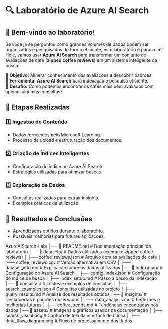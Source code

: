 # 🔍 Laboratório de Azure AI Search 

## 🏁 Bem-vindo ao laboratório!  
Se você já se perguntou como grandes volumes de dados podem ser organizados e pesquisados de forma eficiente, este laboratório é para você!  Hoje, vamos usar **Azure AI Search** para transformar um conjunto de avaliações de café (**zipped coffee reviews**) em um sistema inteligente de busca.  

🔹 **Objetivo:** Minerar conhecimento das avaliações e descobrir padrões!  
🔹 **Ferramenta:** **Azure AI Search** para indexação e pesquisa eficiente.  
🔹 **Desafio:** Como podemos encontrar os cafés mais bem avaliados com apenas algumas consultas?  

## 📌 Etapas Realizadas

### 1️⃣ Ingestão de Conteúdo
- Dados fornecidos pelo Microsoft Learning.
- Processo de upload e estruturação dos documentos.

### 2️⃣ Criação de Índices Inteligentes
- Configuração do índice no Azure AI Search.
- Estratégias utilizadas para otimizar buscas.

### 3️⃣ Exploração de Dados
- Consultas realizadas para extrair insights.
- Exemplos práticos de utilização.

## 🚀 Resultados e Conclusões
- Aprendizados obtidos durante o laboratório.
- Possíveis melhorias para futuras aplicações.

AzureAISearch-Lab/
│── 📜 README.md          # Documentação principal do laboratório
│── 📂 datasets/          # Dados utilizados (exemplo: zipped coffee reviews)
│   ├── coffee_reviews.json   # Arquivo com as avaliações de café
│   ├── coffee_reviews.csv    # Versão alternativa em CSV
│   ├── dataset_info.md       # Explicação sobre os dados utilizados
│── 📂 indexacao/         # Configuração do Azure AI Search
│   ├── config_index.json     # Configuração do índice de busca
│   ├── index_setup.md        # Passo a passo da indexação
│── 📂 consultas/         # Testes e exemplos de consultas
│   ├── search_examples.json  # Consultas utilizadas no projeto
│   ├── query_results.md      # Análise dos resultados obtidos
│── 📂 insights/         # Descobertas e padrões observados
│   ├── data_analysis.md      # Reflexões e melhorias futuras
│   ├── coffee_trends.md      # Tendências encontradas nos dados
│── 📂 assets/           # Imagens e gráficos usados na documentação
│   ├── search_visual.png     # Captura de tela da interface de busca
│   ├── data_flow_diagram.png # Fluxo de processamento dos dados

